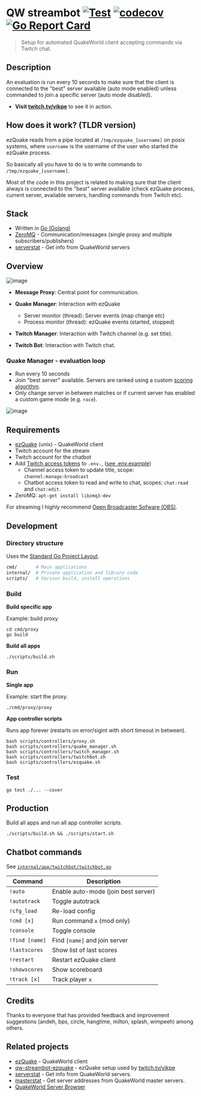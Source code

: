 # QW streambot [![Test](https://github.com/vikpe/qw-streambot/actions/workflows/test.yml/badge.svg)](https://github.com/vikpe/qw-streambot/actions/workflows/test.yml) [![codecov](https://codecov.io/gh/vikpe/qw-streambot/branch/main/graph/badge.svg)](https://codecov.io/gh/vikpe/qw-streambot) [![Go Report Card](https://goreportcard.com/badge/github.com/vikpe/qw-streambot)](https://goreportcard.com/report/github.com/vikpe/qw-streambot)

> Setup for automated QuakeWorld client accepting commands via Twitch chat.

## Description

An evaluation is run every 10 seconds to make sure that the client is connected to the "best" server available (auto mode enabled) unless commanded to join a specific server (auto mode disabled).

* **Visit [twitch.tv/vikpe](https://www.twitch.tv/vikpe)** to see it in action.

## How does it work? (TLDR version)

ezQuake reads from a pipe located at `/tmp/ezquake_[username]` on posix systems, where `username` is the username of the user who started the ezQuake process. 

So basically all you have to do is to write commands to `/tmp/ezquake_[username]`.

Most of the code in this project is related to making sure that the client always is connected to the "best" server available (check ezQuake process, current server, available servers, handling commands from Twitch etc).

## Stack

* Written in [Go (Golang)](https://github.com/golang/go)
* [ZeroMQ](https://zeromq.org/) - Communication/messages (single proxy and multiple subscribers/publishers)
* [serverstat](https://github.com/vikpe/serverstat) - Get info from QuakeWorld servers

## Overview

![image](https://user-images.githubusercontent.com/1616817/186941072-cc99679d-b1d0-41f7-bdba-913bb733e140.png)

* **Message Proxy**: Central point for communication.
* **Quake Manager**: Interaction with ezQuake
    * Server monitor (thread): Server events (map change etc)
    * Process monitor (thread): ezQuake events (started, stopped)

* **Twitch Manager**: Interaction with Twitch channel (e.g. set title).
* **Twitch Bot**: Interaction with Twitch chat.

### Quake Manager - evaluation loop

* Run every 10 seconds
* Join "best server" available. Servers are ranked using a
  custom [scoring algorithm](https://github.com/vikpe/serverstat/blob/main/qserver/mvdsv/qscore/qscore.go).
* Only change server in between matches or if current server has enabled a custom game mode (e.g. `race`).

![image](https://user-images.githubusercontent.com/1616817/186950564-2d731d49-c92a-4928-9ab2-b03dc931cf23.png)

## Requirements

* [ezQuake](https://github.com/ezQuake/ezquake-source/releases) (unix) - QuakeWorld client
* Twitch account for the stream
* Twitch account for the chatbot
* Add [Twitch access tokens](https://twitchtokengenerator.com/) to `.env.`, ([see .env.example](./env.example))
  * Channel access token to update title, scope: `channel:manage:broadcast`
  * Chatbot access token to read and write to chat, scopes: `chat:read` and `chat:edit`.
* ZeroMQ: `apt-get install libzmq3-dev`

For streaming I highly recommend [Open Broadcaster Sofware (OBS)](https://obsproject.com/).

## Development

### Directory structure

Uses the [Standard Go Project Layout](https://github.com/golang-standards/project-layout).

```bash
cmd/       # Main applications
internal/  # Private application and library code
scripts/   # Various build, install operations
```

### Build

**Build specific app**

Example: build proxy

```shell
cd cmd/proxy
go build
```

**Build all apps**

```shell
./scripts/build.sh
```

### Run

**Single app**

Example: start the proxy.

```shell
./cmd/proxy/proxy 
```

**App controller scripts**

Runs app forever (restarts on error/sigint with short timeout in between).

```shell
bash scripts/controllers/proxy.sh
bash scripts/controllers/quake_manager.sh
bash scripts/controllers/twitch_manager.sh
bash scripts/controllers/twitchbot.sh
bash scripts/controllers/ezquake.sh
```

### Test

```shell
go test ./... --cover
```

## Production

Build all apps and run all app controller scripts.

```shell
./scripts/build.sh && ./scripts/start.sh
```

## Chatbot commands
See [`internal/app/twitchbot/twitchbot.go`](https://github.com/vikpe/qw-streambot/blob/main/internal/app/twitchbot/twitchbot.go)

| Command        | Description                         |
|----------------|-------------------------------------|
| `!auto`        | Enable auto-mode (join best server) |
| `!autotrack`   | Toggle autotrack                    |
| `!cfg_load`    | Re-load config                      |
| `!cmd [x]`     | Run command `x` (mod only)          |
| `!console`     | Toggle console                      |
| `!find [name]` | Find `[name]` and join server       |
| `!lastscores ` | Show list of last scores            |
| `!restart `    | Restart ezQuake client              |
| `!showscores ` | Show scoreboard                     |
| `!track [x] `  | Track player `x`                    |

## Credits

Thanks to everyone that has provided feedback and improvement suggestions (andeh, bps, circle, hangtime, milton, splash,
wimpeeh) among others.

## Related projects

* [ezQuake](https://github.com/ezQuake/ezquake-source) - QuakeWorld client
* [qw-streambot-ezquake](https://github.com/vikpe/qw-streambot-ezquake) - ezQuake setup used
  by [twitch.tv/vikpe](https://twitch.tv/vikpe)
* [serverstat](https://github.com/vikpe/serverstat) - Get info from QuakeWorld servers.
* [masterstat](https://github.com/vikpe/masterstat) - Get server addresses from QuakeWorld master servers.
* [QuakeWorld Server Browser](https://github.com/vikpe/qw-server-browser)
